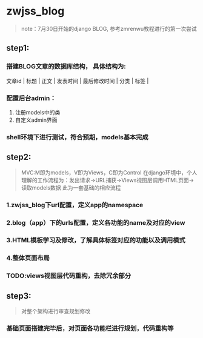 # zwjss_blog
>note：7月30日开始的django BLOG,
>参考zmrenwu教程进行的第一次尝试

## step1:
### 搭建BLOG文章的数据库结构， 具体结构为:
  文章id | 标题 | 正文 | 发表时间 | 最后修改时间 | 分类 | 标签 |
### 配置后台admin：
  1. 注册models中的类
  2. 自定义admin界面
### shell环境下进行测试，符合预期，models基本完成

## step2:
>MVC:M即为models，V即为Views，C即为Control
>在django环境中，个人理解的工作流程为：发出请求->URL捕获->Views视图层调用HTML页面->读取models数据
>此为一套基础的相应流程
### 1.zwjss_blog下url配置，定义app的namespace
### 2.blog（app）下的urls配置，定义各功能的name及对应的view
### 3.HTML模板学习及修改，了解具体标签对应的功能以及调用模式
### 4.整体页面布局
### TODO:views视图层代码重构，去除冗余部分

## step3:
>对整个架构进行审查规划修改
### 基础页面搭建完毕后，对页面各功能栏进行规划，代码重构等
  
